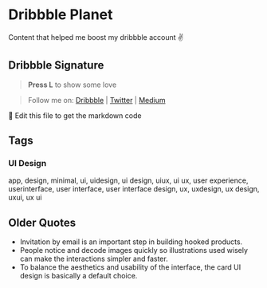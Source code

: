 # Dribbble Planet
Content that helped me boost my dribbble account ✌

## Dribbble Signature

> <strong>Press L</strong>  to show some love

> Follow me on:
> <a href="https://dribbble.com/dmraptis" rel="nofollow noreferrer">Dribbble</a> | <a href="https://twitter.com/d__raptis" rel="nofollow noreferrer">Twitter</a> | <a href="https://medium.com/@dmraptis" rel="nofollow noreferrer">Medium</a>

🧠 Edit this file to get the markdown code

## Tags
	
### UI Design

app, design, minimal, ui, uidesign, ui design, uiux, ui ux, user experience, userinterface, user interface, user interface design, ux, uxdesign, ux design, uxui, ux ui

## Older Quotes

- Invitation by email is an important step in building hooked products.
- People notice and decode images quickly so illustrations used wisely can make the interactions simpler and faster. 
- To balance the aesthetics and usability of the interface, the card UI design is basically a default choice.
